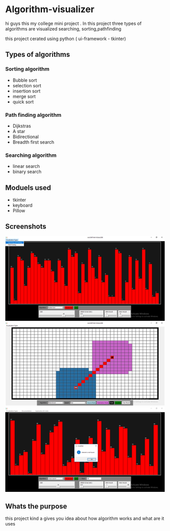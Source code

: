 # Algorithm-visualizer

hi guys this my college mini project . In this project three
types of algorithms are visualized searching, sorting,pathfinding

this project cerated using python ( ui-framework - tkinter)

## Types of algorithms

### Sorting algorithm
 - Bubble sort
 - selection sort
 - insertion sort
 - merge sort
 - quick sort
 
 ### Path finding algorithm
 - Dijkstras
 - A star
 - Bidirectional
 - Breadth first search
 
 ### Searching algorithm
 - linear search
 - binary search

## Moduels used

- tkinter
- keyboard
- Pillow

## Screenshots



<img src="screenshots/Screenshot (126).png" >
<img src="screenshots/Screenshot (128).png" >
<img src="screenshots/Screenshot (144).png" >

## Whats the purpose

this project kind a gives you idea about how algorithm works and what are it uses 


